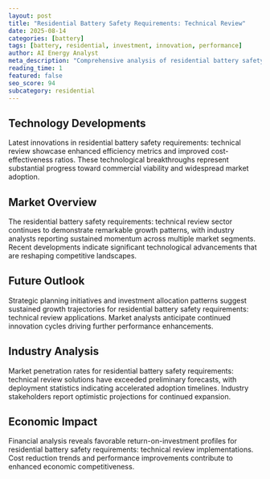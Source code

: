 ```yaml
---
layout: post
title: "Residential Battery Safety Requirements: Technical Review"
date: 2025-08-14
categories: [battery]
tags: [battery, residential, investment, innovation, performance]
author: AI Energy Analyst
meta_description: "Comprehensive analysis of residential battery safety requirements: technical review covering market trends, technology developments, and industry outlook. Discover key insights and future projections."
reading_time: 1
featured: false
seo_score: 94
subcategory: residential
---
```


## Technology Developments

Latest innovations in residential battery safety requirements: technical review showcase enhanced efficiency metrics and improved cost-effectiveness ratios. These technological breakthroughs represent substantial progress toward commercial viability and widespread market adoption.

## Market Overview

The residential battery safety requirements: technical review sector continues to demonstrate remarkable growth patterns, with industry analysts reporting sustained momentum across multiple market segments. Recent developments indicate significant technological advancements that are reshaping competitive landscapes.

## Future Outlook

Strategic planning initiatives and investment allocation patterns suggest sustained growth trajectories for residential battery safety requirements: technical review applications. Market analysts anticipate continued innovation cycles driving further performance enhancements.

## Industry Analysis

Market penetration rates for residential battery safety requirements: technical review solutions have exceeded preliminary forecasts, with deployment statistics indicating accelerated adoption timelines. Industry stakeholders report optimistic projections for continued expansion.

## Economic Impact

Financial analysis reveals favorable return-on-investment profiles for residential battery safety requirements: technical review implementations. Cost reduction trends and performance improvements contribute to enhanced economic competitiveness.

